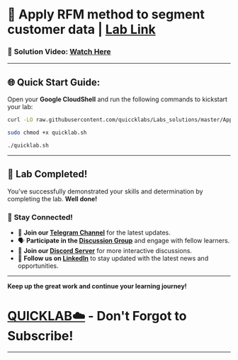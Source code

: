 
# 🚀 Apply RFM method to segment customer data | [Lab Link](https://www.cloudskillsboost.google/catalog_lab/31160)

### 🔗 **Solution Video:** [Watch Here ](https://youtu.be/HL31uNAMoTA)

---

## 🌐 **Quick Start Guide:**

Open your **Google CloudShell** and run the following commands to kickstart your lab:


```bash
curl -LO raw.githubusercontent.com/quiccklabs/Labs_solutions/master/Apply%20RFM%20method%20to%20segment%20customer%20data/quicklab.sh

sudo chmod +x quicklab.sh

./quicklab.sh
```

---

## 🎉 **Lab Completed!**

You've successfully demonstrated your skills and determination by completing the lab. **Well done!**

### 🌟 **Stay Connected!**

- 🔔 **Join our [Telegram Channel](https://t.me/quiccklab)** for the latest updates.
- 🗣 **Participate in the [Discussion Group](https://t.me/Quicklabchat)** and engage with fellow learners.
- 💬 **Join our [Discord Server](https://discord.gg/7fAVf4USZn)** for more interactive discussions.
- 💼 **Follow us on [LinkedIn](https://www.linkedin.com/company/quicklab-linkedin/)** to stay updated with the latest news and opportunities.


---

**Keep up the great work and continue your learning journey!**

# [QUICKLAB☁️](https://www.youtube.com/@quick_lab) - Don't Forgot to Subscribe!

---
